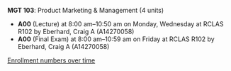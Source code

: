 **MGT 103**: Product Marketing & Management (4 units)

- **A00** (Lecture) at 8:00 am–10:50 am on Monday, Wednesday at RCLAS R102 by Eberhard, Craig A (A14270058)
- **A00** (Final Exam) at 8:00 am–10:59 am on Friday at RCLAS R102 by Eberhard, Craig A (A14270058)

[Enrollment numbers over time](./MGT103.tsv)
